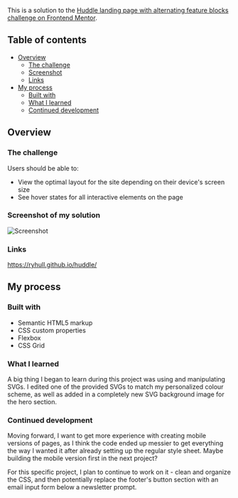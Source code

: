 This is a solution to the [Huddle landing page with alternating feature blocks challenge on Frontend Mentor](https://www.frontendmentor.io/challenges/huddle-landing-page-with-alternating-feature-blocks-5ca5f5981e82137ec91a5100).

## Table of contents

- [Overview](#overview)
  - [The challenge](#the-challenge)
  - [Screenshot](#screenshot)
  - [Links](#links)
- [My process](#my-process)
  - [Built with](#built-with)
  - [What I learned](#what-i-learned)
  - [Continued development](#continued-development)

## Overview

### The challenge

Users should be able to:

- View the optimal layout for the site depending on their device's screen size
- See hover states for all interactive elements on the page

### Screenshot of my solution

![Screenshot](https://i.imgur.com/0wD8FUr.png)

### Links

https://ryhull.github.io/huddle/

## My process

### Built with

- Semantic HTML5 markup
- CSS custom properties
- Flexbox
- CSS Grid

### What I learned

A big thing I began to learn during this project was using and manipulating SVGs. I edited one of the provided SVGs to match my personalized colour scheme, as well as added in a completely new SVG background image for the hero section.

### Continued development

Moving forward, I want to get more experience with creating mobile versions of pages, as I think the code ended up messier to get everything the way I wanted it after already setting up the regular style sheet. Maybe building the mobile version first in the next project?

For this specific project, I plan to continue to work on it - clean and organize the CSS, and then potentially replace the footer's button section with an email input form below a newsletter prompt.
